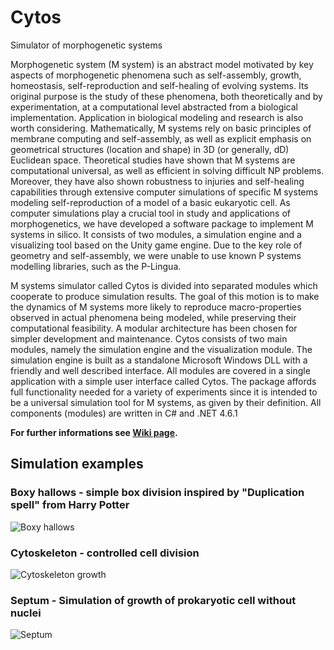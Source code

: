 # Cytos
Simulator of morphogenetic systems


Morphogenetic system (M system) is an abstract model motivated by key aspects of morphogenetic phenomena such as self-assembly, growth, homeostasis, self-reproduction and self-healing of evolving systems. Its original purpose is the study of these phenomena, both theoretically and by experimentation, at a computational level abstracted from a biological implementation. Application in biological modeling and research is also worth considering.
Mathematically, M systems rely on basic principles of membrane computing and self-assembly, as well as explicit emphasis on geometrical structures (location and shape) in 3D (or generally, dD) Euclidean space. Theoretical studies have shown that M systems are computational universal, as well as efficient in solving difficult NP problems. Moreover, they have also shown robustness to injuries and self-healing capabilities through extensive computer simulations of specific M systems modeling self-reproduction of a model of a basic eukaryotic cell.
As computer simulations play a crucial tool in study and applications of morphogenetics, we have developed a software package to implement M systems in silico. It consists of two modules, a simulation engine and a visualizing tool based on the Unity game engine. Due to the key role of geometry and self-assembly, we were unable to use known P systems modelling libraries, such as the P-Lingua. 

M systems simulator called Cytos is divided into separated modules which cooperate to produce simulation results. The goal of this motion is to make the dynamics of M systems more likely to reproduce macro-properties observed in actual phenomena being modeled, while preserving their computational feasibility.
A modular architecture has been chosen for simpler development and maintenance. Cytos consists of two main modules, namely the simulation engine and the visualization module. The simulation engine is built as a standalone Microsoft Windows DLL with a friendly and well described interface. 
All modules are covered in a single application with a simple user interface called Cytos. The package affords full functionality needed for a variety of experiments since it is intended to be a universal simulation tool for M systems, as given by their definition. All components (modules) are written in C# and .NET 4.6.1 

<b>For further informations see <a href="https://github.com/mmaverikk/Cytos/wiki">Wiki page</a>.</b>

## Simulation examples

### Boxy hallows - simple box division inspired by "Duplication spell" from Harry Potter
<img src="http://mmaverikk.borec.cz/images/Cytos/BoxyHallows.jpg" alt="Boxy hallows">

### Cytoskeleton - controlled cell division
<img src="http://mmaverikk.borec.cz/images/Cytos/Cytoskeleton.jpg" alt="Cytoskeleton growth">

### Septum - Simulation of growth of prokaryotic cell without nuclei
<img src="http://mmaverikk.borec.cz/images/Cytos/Septum.jpg" alt="Septum">

